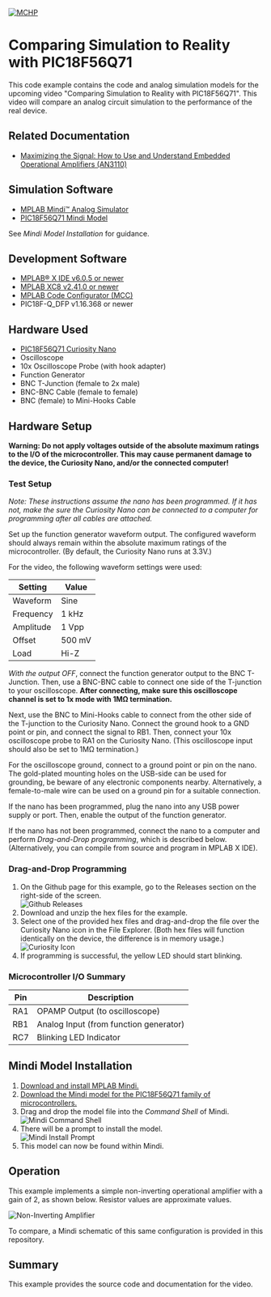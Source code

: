 <!-- Please do not change this logo with link -->

[![MCHP](images/microchip.png)](https://www.microchip.com)

# Comparing Simulation to Reality with PIC18F56Q71

This code example contains the code and analog simulation models for the upcoming video "Comparing Simulation to Reality with PIC18F56Q71". This video will compare an analog circuit simulation to the performance of the real device. 

## Related Documentation

- [Maximizing the Signal: How to Use and Understand Embedded Operational Amplifiers (AN3110)](https://www.microchip.com/en-us/application-notes/an3110?utm_source=GitHub&utm_medium=TextLink&utm_campaign=MCU8_MMTCha_pic18q71&utm_content=pic18f56q71-mindi-compare-mplab-mcc)

## Simulation Software

- [MPLAB Mindi&trade; Analog Simulator](https://www.microchip.com/en-us/tools-resources/develop/analog-development-tool-ecosystem/mplab-mindi-analog-simulator?utm_source=GitHub&utm_medium=TextLink&utm_campaign=MCU8_MMTCha_pic18q71&utm_content=pic18f56q71-mindi-compare-mplab-mcc)
- [PIC18F56Q71 Mindi Model](https://www.microchip.com/en-us/software-library/analog-simulation-pic18f56q71?utm_source=GitHub&utm_medium=TextLink&utm_campaign=MCU8_MMTCha_pic18q71&utm_content=pic18f56q71-mindi-compare-mplab-mcc)

See *Mindi Model Installation* for guidance.

## Development Software

- [MPLAB® X IDE v6.0.5 or newer](https://www.microchip.com/en-us/tools-resources/develop/mplab-x-ide?utm_source=GitHub&utm_medium=TextLink&utm_campaign=MCU8_MMTCha_pic18q71&utm_content=pic18f56q71-mindi-compare-mplab-mcc)
- [MPLAB XC8 v2.41.0 or newer](https://www.microchip.com/en-us/tools-resources/develop/mplab-xc-compilers?utm_source=GitHub&utm_medium=TextLink&utm_campaign=MCU8_MMTCha_pic18q71&utm_content=pic18f56q71-mindi-compare-mplab-mcc)
- [MPLAB Code Configurator (MCC)](https://www.microchip.com/en-us/tools-resources/configure/mplab-code-configurator?utm_source=GitHub&utm_medium=TextLink&utm_campaign=MCU8_MMTCha_pic18q71&utm_content=pic18f56q71-mindi-compare-mplab-mcc)
- PIC18F-Q_DFP v1.16.368 or newer

## Hardware Used

- [PIC18F56Q71 Curiosity Nano](https://www.microchip.com/en-us/development-tool/EV01G21A?utm_source=GitHub&utm_medium=TextLink&utm_campaign=MCU8_MMTCha_pic18q71&utm_content=pic18f56q71-mindi-compare-mplab-mcc)
- Oscilloscope
- 10x Oscilloscope Probe (with hook adapter)
- Function Generator
- BNC T-Junction (female to 2x male)
- BNC-BNC Cable (female to female)
- BNC (female) to Mini-Hooks Cable

## Hardware Setup

**Warning: Do not apply voltages outside of the absolute maximum ratings to the I/O of the microcontroller. This may cause permanent damage to the device, the Curiosity Nano, and/or the connected computer!**

### Test Setup

*Note: These instructions assume the nano has been programmed. If it has not, make the sure the Curiosity Nano can be connected to a computer for programming after all cables are attached.*

Set up the function generator waveform output. The configured waveform should always remain within the absolute maximum ratings of the microcontroller. (By default, the Curiosity Nano runs at 3.3V.)

For the video, the following waveform settings were used:

| Setting | Value 
| ------- | ----- 
| Waveform | Sine 
| Frequency | 1 kHz 
| Amplitude | 1 Vpp 
| Offset | 500 mV
| Load | Hi-Z

*With the output OFF*, connect the function generator output to the BNC T-Junction. Then, use a BNC-BNC cable to connect one side of the T-junction to your oscilloscope. **After connecting, make sure this oscilloscope channel is set to 1x mode with 1M&Omega; termination.**

Next, use the BNC to Mini-Hooks cable to connect from the other side of the T-junction to the Curiosity Nano. Connect the ground hook to a GND point or pin, and connect the signal to RB1. Then, connect your 10x oscilloscope probe to RA1 on the Curiosity Nano. (This oscilloscope input should also be set to 1M&Omega; termination.)

For the oscilloscope ground, connect to a ground point or pin on the nano. The gold-plated mounting holes on the USB-side can be used for grounding, be beware of any electronic components nearby. Alternatively, a female-to-male wire can be used on a ground pin for a suitable connection.

If the nano has been programmed, plug the nano into any USB power supply or port. Then, enable the output of the function generator.

If the nano has not been programmed, connect the nano to a computer and perform *Drag-and-Drop programming*, which is described below. (Alternatively, you can compile from source and program in MPLAB X IDE).

### Drag-and-Drop Programming  

1. On the Github page for this example, go to the Releases section on the right-side of the screen.  
![Github Releases](./images/releases.PNG)  
2. Download and unzip the hex files for the example.
3. Select one of the provided hex files and drag-and-drop the file over the Curiosity Nano icon in the File Explorer. (Both hex files will function identically on the device, the difference is in memory usage.)  
![Curiosity Icon](./images/curiosityLocation.PNG)
4. If programming is successful, the yellow LED should start blinking.

### Microcontroller I/O Summary

| Pin | Description 
| --- | -----------
| RA1 | OPAMP Output (to oscilloscope)
| RB1 | Analog Input (from function generator)
| RC7 | Blinking LED Indicator

## Mindi Model Installation
1. [Download and install MPLAB Mindi.](https://www.microchip.com/en-us/tools-resources/develop/analog-development-tool-ecosystem/mplab-mindi-analog-simulator?utm_source=GitHub&utm_medium=TextLink&utm_campaign=MCU8_MMTCha_pic18q71&utm_content=pic18f56q71-mindi-compare-mplab-mcc)
2. [Download the Mindi model for the PIC18F56Q71 family of microcontrollers.](https://www.microchip.com/en-us/software-library/analog-simulation-pic18f56q71?utm_source=GitHub&utm_medium=TextLink&utm_campaign=MCU8_MMTCha_pic18q71&utm_content=pic18f56q71-mindi-compare-mplab-mcc)
3. Drag and drop the model file into the *Command Shell* of Mindi.  
![Mindi Command Shell](./images/commandShell.PNG)
4. There will be a prompt to install the model.  
![Mindi Install Prompt](./images/installPrompt.PNG)  
5. This model can now be found within Mindi.

## Operation

This example implements a simple non-inverting operational amplifier with a gain of 2, as shown below. Resistor values are approximate values.

![Non-Inverting Amplifier](./images/amplifier.png)

To compare, a Mindi schematic of this same configuration is provided in this repository. 

## Summary
This example provides the source code and documentation for the video.